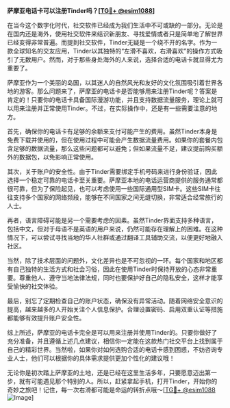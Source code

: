 **萨摩亚电话卡可以注册Tinder吗？[[TG💪+ @esim1088](https://t.me/s/esim1088)]**

在当今这个数字化时代，社交软件已经成为我们生活中不可或缺的一部分。无论是在国内还是海外，使用社交软件来结识新朋友、寻找爱情或者只是简单地了解世界已经变得非常普遍。而提到社交软件，Tinder无疑是一个绕不开的名字。作为一款全球知名的交友应用，Tinder以其独特的“左滑不喜欢，右滑喜欢”的操作方式吸引了无数用户。然而，对于那些身处海外的人来说，选择合适的电话卡就显得尤为重要了。

萨摩亚作为一个美丽的岛国，以其迷人的自然风光和友好的文化氛围吸引着世界各地的游客。那么问题来了，萨摩亚的电话卡是否能够用来注册Tinder呢？答案是肯定的！只要你的电话卡具备国际漫游功能，并且支持数据流量服务，理论上就可以用来注册并正常使用Tinder。不过，在实际操作中，还是有一些需要注意的地方。

首先，确保你的电话卡有足够的余额来支付可能产生的费用。虽然Tinder本身是免费下载并使用的，但在使用过程中可能会产生数据流量费用。如果你的套餐内包含足够的数据流量，那么这些问题都可以避免；但如果流量不足，建议提前购买额外的数据包，以免影响正常使用。

其次，关于账户的安全性。由于Tinder需要绑定手机号码来进行身份验证，因此选择一个稳定可靠的电话卡至关重要。萨摩亚本地的电话运营商提供的服务通常都很可靠，但为了保险起见，也可以考虑使用一些国际通用型SIM卡。这些SIM卡往往支持多个国家的网络频段，能够在不同国家之间无缝切换，非常适合经常旅行的人士。

再者，语言障碍可能是另一个需要考虑的因素。虽然Tinder界面支持多种语言，包括中文，但对于母语不是英语的用户来说，仍然可能存在理解上的困难。在这种情况下，可以尝试寻找当地的华人社群或通过翻译工具辅助交流，以便更好地融入社区。

当然，除了技术层面的问题外，文化差异也是不可忽视的一环。每个国家和地区都有自己独特的生活方式和社会习俗，因此在使用Tinder时保持开放的心态非常重要。尊重他人、遵守当地法律法规，同时也要保护好自己的隐私安全，这样才能享受愉快的社交体验。

最后，别忘了定期检查自己的账户状态，确保没有异常活动。随着网络安全意识的提高，越来越多的人开始关注个人信息保护。合理设置密码、启用双重认证等措施都能够有效提升账户安全性。

综上所述，萨摩亚的电话卡完全是可以用来注册并使用Tinder的。只要你做好了充分准备，并且遵循上述几点建议，相信你一定能在这款热门社交平台上找到属于自己的精彩世界。当然啦，如果你对如何选购合适的电话卡感到困惑，不妨咨询专业人士，他们可以根据你的具体需求提供更加个性化的建议哦！

无论你是初次踏上萨摩亚的土地，还是已经在这里生活多年，只要愿意迈出第一步，就有可能遇见那个特别的人。所以，赶紧拿起手机，打开Tinder，开始你的奇妙之旅吧！记住，每一次右滑都可能是命运的转折点哦～[[TG💪+ @esim1088](https://t.me/s/esim1088) ![Image](https://i.postimg.cc/4NQfJmqS/Snipaste-2025-05-13-00-14-12.png)]